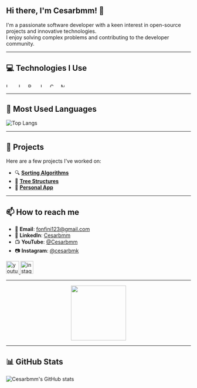 <h2 align="left">Hi there, I'm Cesarbmm! 👋</h2>

I'm a passionate software developer with a keen interest in open-source projects and innovative technologies.  
I enjoy solving complex problems and contributing to the developer community.

---

## 💻 Technologies I Use

<div align="left">
  <img src="https://cdn.jsdelivr.net/gh/devicons/devicon/icons/linux/linux-original.svg" height="10" alt="Linux" />
  <img width="12" />
  <img src="https://cdn.jsdelivr.net/gh/devicons/devicon/icons/java/java-original.svg" height="10" alt="Java" />
  <img width="12" />
  <img src="https://cdn.jsdelivr.net/gh/devicons/devicon/icons/python/python-original.svg" height="10" alt="Python" />
  <img width="12" />
  <img src="https://cdn.jsdelivr.net/gh/devicons/devicon/icons/jupyter/jupyter-original.svg" height="10" alt="Jupyter" />
  <img width="12" />
  <img src="https://cdn.jsdelivr.net/gh/devicons/devicon/icons/cplusplus/cplusplus-original.svg" height="10" alt="C++" />
  <img width="12" />
  <img src="https://cdn.jsdelivr.net/gh/devicons/devicon/icons/mysql/mysql-original.svg" height="10" alt="MySQL" />
</div>

---

## 🧠 Most Used Languages

![Top Langs](https://github-readme-stats.vercel.app/api/top-langs/?username=Cesarbmm&layout=compact&theme=radical)

---

## 🚀 Projects

Here are a few projects I've worked on:

- 🔍 **[Sorting Algorithms](https://github.com/Cesarbmm/Proyecto-Busquedas-Ordenamiento.git)**
- 🌲 **[Tree Structures](https://github.com/Cesarbmm/PROYECTRO-EXTRA-modificado.git)**
- 📱 **[Personal App](https://github.com/Cesarbmm/Aplicacion-Personal.git)**

---

## 📫 How to reach me

- 📧 **Email**: fonfini123@gmail.com  
- 💼 **LinkedIn**: [Cesarbmm](https://www.linkedin.com/in/cesarbmm)  
- 📺 **YouTube**: [@Cesarbmm](https://www.youtube.com/@Cesarbmm)  
- 📷 **Instagram**: [@cesarbmk](https://www.instagram.com/cesarbmk/)

<div align="left">
  <a href="https://www.youtube.com/@Cesarbmm" target="_blank">
    <img src="https://img.shields.io/static/v1?message=Youtube&logo=youtube&label=&color=ef9813&logoColor=white&labelColor=&style=for-the-badge" height="35" alt="youtube logo"  />
  </a>
  <a href="https://www.instagram.com/cesarbmk/" target="_blank">
    <img src="https://img.shields.io/static/v1?message=Instagram&logo=instagram&label=&color=2e0943&logoColor=white&labelColor=&style=for-the-badge" height="35" alt="instagram logo"  />
  </a>
</div>

---

<div align="center">
  <img height="150" src="https://media1.giphy.com/media/v1.Y2lkPTc5MGI3NjExZ294cHVpNjF0ZTUzaDdkZWw3c3U4anVmeGV0aHdvNWxqampkdzIxYyZlcD12MV9pbnRlcm5hbF9naWZfYnlfaWQmY3Q9Zw/j4sGfjXs2e0Du/giphy.gif" />
</div>

---

## 📊 GitHub Stats

![Cesarbmm's GitHub stats](https://github-readme-stats.vercel.app/api?username=Cesarbmm&show_icons=true&theme=radical)

